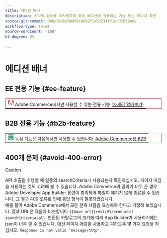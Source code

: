 ```yaml
---
title: 에디션 배너
description: 시각적 요소를 재사용하여 특정 에디션에 적용되는 기능 또는 페이지 확인
source-git-commit: 066e031bd98458c8692f1cb3234ff1ecd1b99e6e
workflow-type: tm+mt
source-wordcount: '168'
ht-degree: 0%

---
```


# 에디션 배너

## EE 전용 기능 {#ee-feature}

<table style="border:1px solid red">
<tr><td><img alt="Adobe Commerce 기능" src="../assets/adobe-logo.svg" width="20" height="20" /> Adobe Commerce에서만 사용할 수 있는 전용 기능 (<a href="https://experienceleague.adobe.com/docs/commerce-admin/user-guides/home.html#product-editions">자세히 알아보기</a>)</td></tr>
</table>

## B2B 전용 기능 {#b2b-feature}

<table style="border:1px solid green">
<tr><td><img alt="Adobe Commerce 기능" src="../assets/b2b.svg" width="20" height="20" /> 독점 기능은 다음에서만 사용할 수 있습니다. <a href="https://experienceleague.adobe.com/docs/commerce-admin/b2b/guide-overview.html">Adobe Commerce용 B2B</a></td></tr>
</table>

## 400개 문제 {#avoid-400-error}

>[!CAUTION]
>
>API 호출을 수행할 때 일종의 searchCriteria가 사용되는지 확인하십시오. 페이지 매김을 사용하는 것도 고려해 볼 수 있습니다. Adobe Commerce의 결과가 너무 큰 경우 Adobe Developer App Builder 용량이 충족되어 파일이 예기치 않게 종료될 수 있습니다. 그 결과 400 오류로 인해 응답 형식이 잘못되었습니다.\
> 예를 들어 Adobe Commerce에서 모든 현재 제품을 요청해야 한다고 가정해 보겠습니다. 결과 URL은 다음과 비슷합니다 `{{base_url}}rest/V1/products?searchCriteria=all`. 반환된 카탈로그의 크기에 따라 App Builder가 사용하기에는 json이 너무 클 수 있습니다. 대신 페이지 매김을 사용하고 피하도록 몇 가지 요청을 하십시오. `Response is not valid 'message/http'.`
